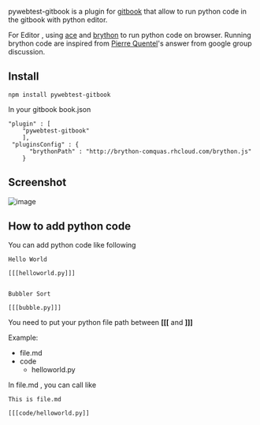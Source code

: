 pywebtest-gitbook is a plugin for [gitbook](http://www.gitbook.io) that allow to run python code in the gitbook with python editor. 

For Editor , using [ace](http://ace.c9.io) and [brython](www.brython.info) to run python code on browser. Running brython code are inspired from  [Pierre Quentel](https://groups.google.com/d/msg/brython/xLv55qq-L1s/mcwmI6-pEhcJ)'s answer from google group discussion.

## Install

```
npm install pywebtest-gitbook
```

In your gitbook book.json

```
"plugin" : [
	"pywebtest-gitbook"
	],
 "pluginsConfig" : {
      "brythonPath" : "http://brython-comquas.rhcloud.com/brython.js"
    }
```



## Screenshot

![image](https://i.cloudup.com/2Bbk19AXT9.png)

## How to add python code
You can add python code like following
```
Hello World

[[[helloworld.py]]]


Bubbler Sort

[[[bubble.py]]]
```

You need to put your python file path between **[[[** and **]]]**

Example:

- file.md
- code
	-  helloworld.py

In file.md , you can call like

```
This is file.md

[[[code/helloworld.py]]

```



